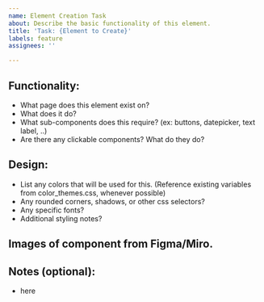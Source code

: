 ```yaml
---
name: Element Creation Task
about: Describe the basic functionality of this element.
title: 'Task: {Element to Create}'
labels: feature
assignees: ''

---
```


## Functionality:
- What page does this element exist on?
- What does it do?
- What sub-components does this require? (ex: buttons, datepicker, text label, ..)
- Are there any clickable components? What do they do?

## Design:
- List any colors that will be used for this. (Reference existing variables from color_themes.css, whenever possible)
- Any rounded corners, shadows, or other css selectors?
- Any specific fonts?
- Additional styling notes?

## Images of component from Figma/Miro.

## Notes (optional):
- here
